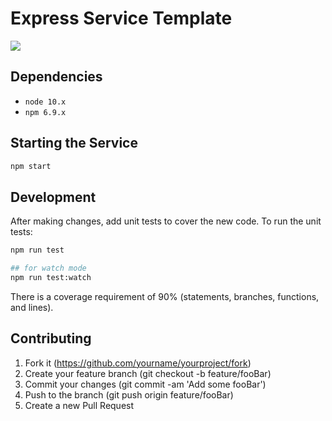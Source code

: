 # Express Service Template
![](https://github.com/chgdev/express-service-template/workflows/Node.js%20CI/badge.svg)

## Dependencies

- `node 10.x`
- `npm 6.9.x`

## Starting the Service

```bash
npm start
```

## Development

After making changes, add unit tests to cover the new code. To run the unit tests:

```bash
npm run test

## for watch mode
npm run test:watch
```

There is a coverage requirement of 90% (statements, branches, functions, and lines).

## Contributing

1. Fork it (https://github.com/yourname/yourproject/fork)
2. Create your feature branch (git checkout -b feature/fooBar)
3. Commit your changes (git commit -am 'Add some fooBar')
4. Push to the branch (git push origin feature/fooBar)
5. Create a new Pull Request

